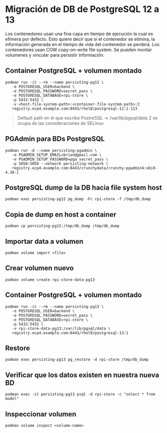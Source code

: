 # Migración de DB de PostgreSQL 12 a 13

Los contenedores usan una fina capa en tiempo de ejecución la cual es efímera por defecto. Esto quiere decir que si el contenedor se elimina, la información generada en el tiempo de vida del contenedor se perderá.
Los contenedores usan COW copy-on-write file system.
Se pueden montar volumenes y vincular para persistir información.

## Container PostgreSQL + volumen montado

```
podman run -it --rm --name persisting-pg12 \
   -e POSTGRESQL_USER=backend \
   -e POSTGRESQL_PASSWORD=secret_pass \
   -e POSTGRESQL_DATABASE=rpi-store \
   -p 5432:5432 \
   -v <host-file-system-path>:<container-file-system-path>:Z
   registry.ocp4.example.com:8443/rhel8/postgresql-12:1-113
```

> Default path en el que escribe PostreSQL -> /var/lib/pgsql/data
> Z se ocupa de las consideraciones de SELinux

## PGAdmin para BDs PostgreSQL

```
podman run -d --name persisting-pgadmin \
   -e PGADMIN_SETUP_EMAIL=brian@gmail.com \
   -e PGADMIN_SETUP_PASSWORD=pga_secret_pass \
   -p 5050:5050 --network persisting-network \
   registry.ocp4.example.com:8443/crunchydata/crunchy-pgadmin4:ubi8-4.30-1
```

## PostgreSQL dump de la DB hacia file system host

```
podman exec persisting-pg12 pg_dump -Fc rpi-store -f /tmp/db_dump
```

## Copia de dump en host a container

```
podman cp persisting-pg12:/tmp/db_dump /tmp/db_dump
```

## Importar data a volumen

```
podman volume import <file>
```

## Crear volumen nuevo

```
podman volume create rpi-store-data-pg13
```

## Container PostgreSQL + volumen montado

```
podman run -it --rm --name persisting-pg13 \
   -e POSTGRESQL_USER=backend \
   -e POSTGRESQL_PASSWORD=secret_pass \
   -e POSTGRESQL_DATABASE=rpi-store \
   -p 5432:5432 \
   -v rpi-store-data-pg13:/var/lib/pgsql/data \
   registry.ocp4.example.com:8443/rhel9/postgresql-13:1
```

## Restore

```
podman exec persisting-pg13 pg_restore -d rpi-store /tmp/db_dump
```

## Verificar que los datos existen en nuestra nueva BD

```
podman exec -it persisting-pg13 psql -d rpi-store -c "select * from model"
```

## Inspeccionar volumen

```
podman volume inspect <volume-name>
```